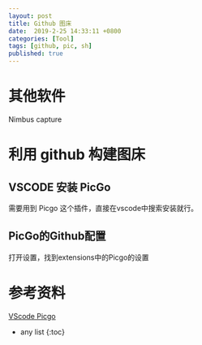 ```yaml
---
layout: post
title: Github 图床
date:  2019-2-25 14:33:11 +0800
categories: [Tool]
tags: [github, pic, sh]
published: true
---
```


# 其他软件 

Nimbus capture


# 利用 github 构建图床


## VSCODE 安装 PicGo

需要用到 Picgo 这个插件，直接在vscode中搜索安装就行。

## PicGo的Github配置

打开设置，找到extensions中的Picgo的设置



# 参考资料

[VScode Picgo](https://mp.weixin.qq.com/s/2HnFrcwxHr5g2VvRB2N_JQ)

* any list
{:toc}